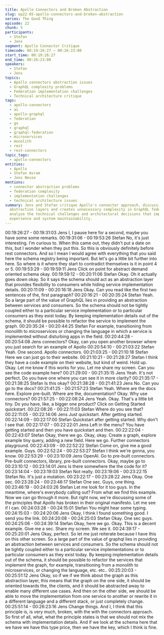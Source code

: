```yaml
---
title: Apollo Connectors and Broken Abstraction
slug: ep22-05-apollo-connectors-and-broken-abstraction
series: The Good Thing
episode: 22
chunk: 5
participants:
  - Stefan
  - Jens
segment: Apollo Connector Critique
timecode: 00:19:26:27 – 00:26:23:00
start_time: 00:19:26:27
end_time: 00:26:23:00
speakers:
  - Stefan
  - Jens
topics:
  - Apollo connectors abstraction issues
  - GraphQL complexity problems
  - Federation implementation challenges
  - Technical architecture critique
tags:
  - apollo-connectors
  - ai
  - apollo-graphql
  - federation
  - go
  - graphql
  - graphql-federation
  - microservices
  - monolith
  - rest
  - rest-connectors
topic_tags:
  - apollo-connectors
entities:
  - Apollo
  - Stefan Avram
  - Jens Neuse
mentions:
  - connector abstraction problems
  - federation complexity
  - implementation challenges
  - technical architecture issues
summary: Jens and Stefan critique Apollo's connector approach, discussing how it breaks
  abstraction layers and creates unnecessary complexity in GraphQL federation. They
  analyze the technical challenges and architectural decisions that impact developer
  experience and system maintainability.
---
```


00:19:26:27 - 00:19:31:03
Jens
I, I pause here for a second, maybe you have some some remarks.
00:19:31:06 - 00:19:53:26
Stefan
No, it's just interesting. I'm curious to. When this came out, they didn't put a date on this, but I
wonder when they put this. So this is obviously definitely before rest connectors. And so I mean
I would agree with everything that you said here the schema registry being important. But let's
go a little bit further into here. So where is it where they start to contradict themselves is it in
point 4 or 5.
00:19:53:29 - 00:19:59:11
Jens
Click on point for abstract demand oriented schema okay.
00:19:59:12 - 00:20:11:06
Stefan
Okay. Oh it actually goes down okay. So it says the schema should act as an abstraction layer
that provides flexibility to consumers while hiding service implementation details.
00:20:11:09 - 00:20:16:18
Jens
Okay. Can you read like the first two sentences of the, first paragraph?
00:20:16:21 - 00:20:35:24
Stefan
Yeah. So a large part of the value of GraphQL lies in providing an abstraction between services
and consumers. So the schema should not be tightly coupled either to a particular service
implementation or to particular consumers as they exist today. By keeping implementation
details out of the schema, it should be possible to refactor the service to implement the graph.
00:20:35:24 - 00:20:44:25
Stefan
For example, transitioning from monolith to microservices or changing the language in which a
service is implemented without disturbing apps in the field.
00:20:44:28 - 00:20:54:08
Jens
connectors?
Okay, can you open another browser where you just search for an example of Apollo
00:20:54:10 - 00:21:03:22
Stefan
Yeah. One second. Apollo connectors.
00:21:03:25 - 00:21:10:18
Stefan
Here we can just go to their website.
00:21:10:21 - 00:21:28:27
Stefan
I think they have a code example on their website, but kind of weird. Hold up. Okay. Let me
know if this works for you. Let me share my screen. Can you see the code example here?
00:21:29:00 - 00:21:35:15
Jens
Yeah. It's not perfect. Do you have one where you can see it in more clarity?
00:21:35:17 - 00:21:38:25
Stefan
Is this okay?
00:21:38:28 - 00:21:41:23
Jens
No. Can you go to the docs?
00:21:41:25 - 00:21:57:23
Stefan
Yeah. Where are the docs here. Explore pre-built. Where are the, documentation? Okay. Why
use connectors?
00:21:57:25 - 00:22:08:24
Jens
Yeah. Okay. That's a little bit tiny. Do you have, like, a bigger one product? Click on Getting
Started quickstart.
00:22:08:26 - 00:22:11:03
Stefan
Where do you see that?
00:22:11:05 - 00:22:14:06
Jens
Just quickstart. After getting started.
00:22:14:09 - 00:22:17:00
Stefan
Quickstart after getting started. Why don't I see that.
00:22:17:07 - 00:22:22:01
Jens
Left in the menu? You have getting started and then you have quickstart and then.
00:22:22:04 - 00:22:43:07
Stefan
Okay, there we go. Okay, okay. Create a graph, explore example tiny query, adding a new field.
Here we go. Further connectors playground.
00:22:43:09 - 00:22:52:22
Stefan
Come on, give me a good example. Guys.
00:22:52:24 - 00:22:53:27
Stefan
I think we're gonna, you know.
00:22:53:29 - 00:23:10:09
Jens
OpenAI.
Go to pre-built connectors. Pre-built connectors, library, pre-built connectors. Okay, maybe go to
00:23:10:12 - 00:23:14:01
Jens
Is there somewhere the the code for it?
00:23:14:04 - 00:23:19:03
Stefan
Not really.
00:23:19:06 - 00:23:22:15
Stefan
No. It's just a mutation.
00:23:22:17 - 00:23:28:22
Jens
Okay. One sec.
00:23:28:24 - 00:23:46:17
Stefan
One sec. Guys, one thing.
00:23:46:19 - 00:24:03:26
Stefan
Let me look for it too guys. In the meantime, where's everybody calling out? From what we find
this example. Now we can go through it more. But right now, we're discussing some of the
principles that Apollo has broken in their original manifesto. Let me see if I can.
00:24:03:28 - 00:24:15:01
Stefan
You might hear some typing.
00:24:15:03 - 00:24:20:06
Jens
Okay, I think I found something good. I send you the link.
00:24:20:08 - 00:24:25:03
Stefan
Okay. One sec guys.
00:24:25:06 - 00:24:39:14
Stefan
Okay, here we go. Okay. This is a decent example. Give me a sec. Share my screen. We see it.
00:24:39:17 - 00:25:20:01
Jens
Okay, perfect. So let me just reiterate because I have this on this other screen. So a large part
of the value of graphql lies in providing an abstraction between services and consumers. So the
schema should not be tightly coupled either to a particular service implementations or to
particular consumers as they exist today. By keeping implementation details out of the schema,
it should be possible to refactor the services that implement the graph, for example, transitioning
from a monolith to microservices, or changing the language, etc. etc..
00:25:20:03 - 00:25:51:12
Jens
Okay, so if we if we think about the graph as this abstraction layer, this means that the graph on
the one side, it should be oriented towards the, the clients, and it should be abstracted away to
enable many different use cases. And then on the other side, we should be able to move the
implementation from one service to another or rewrite it in a different language and a different
stack, or just completely change.
00:25:51:14 - 00:26:23:16
Jens
Change things. And I, I think that this principle is, is very much, broken, with the with the
connectors approach. So first of all, what, what the principle states is that we should not mix the
schema with implementation details. And if we look at the schema here that we have we have
this type price, then we have the key, which I think is fine.